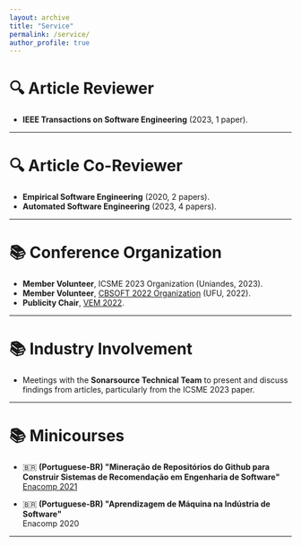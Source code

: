 ```yaml
---
layout: archive
title: "Service"
permalink: /service/
author_profile: true
---
```


# 🔍 Article Reviewer

- **IEEE Transactions on Software Engineering** (2023, 1 paper).

---

# 🔍 Article Co-Reviewer

- **Empirical Software Engineering** (2020, 2 papers).
- **Automated Software Engineering** (2023, 4 papers).

---

# 📚 Conference Organization

- **Member Volunteer**, ICSME 2023 Organization (Uniandes, 2023).
- **Member Volunteer**, [CBSOFT 2022 Organization](https://cbsoft2022.facom.ufu.br/organizacao.php) (UFU, 2022).
- **Publicity Chair**, [VEM 2022](https://vemworkshop.github.io/vem2022/organization.html).

---

# 📚 Industry Involvement

- Meetings with the **Sonarsource Technical Team** to present and discuss findings from articles, particularly from the ICSME 2023 paper.

---

# 📚 Minicourses

- 🇧🇷 **(Portuguese-BR) "Mineração de Repositórios do Github para Construir Sistemas de Recomendação em Engenharia de Software"**  
  [Enacomp 2021](https://www.enacomp.com.br/)

- 🇧🇷 **(Portuguese-BR) "Aprendizagem de Máquina na Indústria de Software"**  
  Enacomp 2020

---
